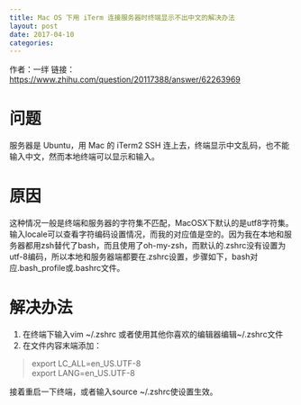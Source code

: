 ```yaml
---
title: Mac OS 下用 iTerm 连接服务器时终端显示不出中文的解决办法
layout: post
date: 2017-04-10
categories: 
---
```


作者：一绊
链接：https://www.zhihu.com/question/20117388/answer/62263969

# 问题
服务器是 Ubuntu，用 Mac 的 iTerm2 SSH 连上去，终端显示中文乱码，也不能输入中文，然而本地终端可以显示和输入。


# 原因

这种情况一般是终端和服务器的字符集不匹配，MacOSX下默认的是utf8字符集。输入locale可以查看字符编码设置情况，而我的对应值是空的。因为我在本地和服务器都用zsh替代了bash，而且使用了oh-my-zsh，而默认的.zshrc没有设置为utf-8编码，所以本地和服务器端都要在.zshrc设置，步骤如下，bash对应.bash_profile或.bashrc文件。

# 解决办法


1. 在终端下输入vim ~/.zshrc
或者使用其他你喜欢的编辑器编辑~/.zshrc文件
2. 在文件内容末端添加：
> export LC_ALL=en_US.UTF-8  
> export LANG=en_US.UTF-8

接着重启一下终端，或者输入source ~/.zshrc使设置生效。
